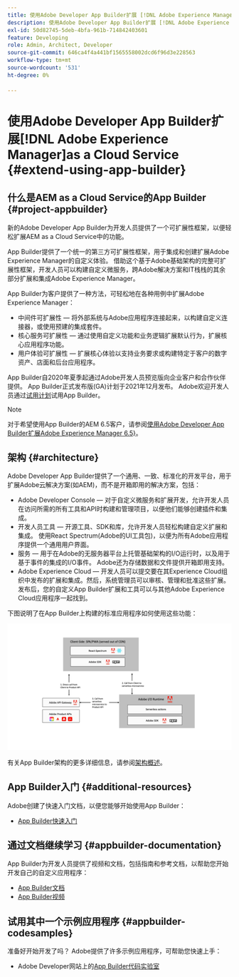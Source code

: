 ```yaml
---
title: 使用Adobe Developer App Builder扩展 [!DNL Adobe Experience Manager] as a Cloud Service。
description: 使用Adobe Developer App Builder扩展 [!DNL Adobe Experience Manager] as a Cloud Service。
exl-id: 50d82745-5deb-4bfa-961b-714842403601
feature: Developing
role: Admin, Architect, Developer
source-git-commit: 646ca4f4a441bf1565558002dcd6f96d3e228563
workflow-type: tm+mt
source-wordcount: '531'
ht-degree: 0%

---
```


# 使用Adobe Developer App Builder扩展[!DNL Adobe Experience Manager]as a Cloud Service {#extend-using-app-builder}

## 什么是AEM as a Cloud Service的App Builder {#project-appbuilder}

新的Adobe Developer App Builder为开发人员提供了一个可扩展性框架，以便轻松扩展AEM as a Cloud Service中的功能。

App Builder提供了一个统一的第三方可扩展性框架，用于集成和创建扩展Adobe Experience Manager的自定义体验。 借助这个基于Adobe基础架构的完整可扩展性框架，开发人员可以构建自定义微服务，跨Adobe解决方案和IT栈栈的其余部分扩展和集成Adobe Experience Manager。

App Builder为客户提供了一种方法，可轻松地在各种用例中扩展Adobe Experience Manager：

* 中间件可扩展性 — 将外部系统与Adobe应用程序连接起来，以构建自定义连接器，或使用预建的集成套件。
* 核心服务可扩展性 — 通过使用自定义功能和业务逻辑扩展默认行为，扩展核心应用程序功能。
* 用户体验可扩展性 — 扩展核心体验以支持业务要求或构建特定于客户的数字资产、店面和后台应用程序。

App Builder自2020年夏季起通过Adobe开发人员预览版向企业客户和合作伙伴提供。 App Builder正式发布版(GA)计划于2021年12月发布。 Adobe欢迎开发人员通过[试用计划](https://developer.adobe.com/app-builder/trial/)试用App Builder。

>[!NOTE]
>
> 对于希望使用App Builder的AEM 6.5客户，请参阅[使用Adobe Developer App Builder扩展Adobe Experience Manager 6.5}](https://experienceleague.adobe.com/docs/experience-manager-65/developing/extending-aem/app-builder.html)。

## 架构 {#architecture}

Adobe Developer App Builder提供了一个通用、一致、标准化的开发平台，用于扩展Adobe云解决方案(如AEM)，而不是开箱即用的解决方案，包括：

* Adobe Developer Console — 对于自定义微服务和扩展开发，允许开发人员在访问所需的所有工具和API时构建和管理项目，以便他们能够创建插件和集成。
* 开发人员工具 — 开源工具、SDK和库，允许开发人员轻松构建自定义扩展和集成。 使用React Spectrum(Adobe的UI工具包)，以便为所有Adobe应用程序提供一个通用用户界面。
* 服务 — 用于在Adobe的无服务器平台上托管基础架构的I/O运行时，以及用于基于事件的集成的I/O事件。 Adobe还为存储数据和文件提供开箱即用支持。
* Adobe Experience Cloud — 开发人员可以提交要在其Experience Cloud组织中发布的扩展和集成。然后，系统管理员可以审核、管理和批准这些扩展。 发布后，您的自定义App Builder扩展和工具可以与其他Adobe Experience Cloud应用程序一起找到。

下图说明了在App Builder上构建的标准应用程序如何使用这些功能：

![架构](/help/implementing/developing/extending/assets/appbuilder-architecture.jpg)

有关App Builder架构的更多详细信息，请参阅[架构概述](https://developer.adobe.com/app-builder/docs/guides/)。

## App Builder入门 {#additional-resources}

Adobe创建了快速入门文档，以便您能够开始使用App Builder：

* [App Builder快速入门](https://developer.adobe.com/app-builder/docs/getting_started/)

## 通过文档继续学习 {#appbuilder-documentation}

App Builder为开发人员提供了视频和文档，包括指南和参考文档，以帮助您开始开发自己的自定义应用程序：

* [App Builder文档](https://developer.adobe.com/app-builder/docs/overview/)
* [App Builder视频](https://www.youtube.com/playlist?list=PLcVEYUqU7VRfDij-Jbjyw8S8EzW073F_o)

## 试用其中一个示例应用程序 {#appbuilder-codesamples}

准备好开始开发了吗？ Adobe提供了许多示例应用程序，可帮助您快速上手：

* Adobe Developer网站上的[App Builder代码实验室](https://developer.adobe.com/app-builder/docs/resources/)